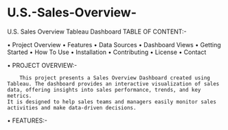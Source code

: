 # U.S.-Sales-Overview-
U.S. Sales Overview Tableau Dashboard
TABLE OF CONTENT:-

• Project Overview
• Features
• Data Sources
• Dashboard Views
• Getting Started
• How To Use
• Installation
• Contributing
• License
• Contact

• PROJECT OVERVIEW:-

        This project presents a Sales Overview Dashboard created using Tableau. The dashboard provides an interactive visualization of sales data, offering insights into sales performance, trends, and key metrics.
    It is designed to help sales teams and managers easily monitor sales activities and make data-driven decisions.

• FEATURES:-

        

    
